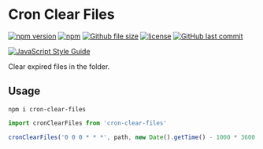 # Cron Clear Files
[![npm version](https://img.shields.io/npm/v/cron-clear-files.svg?style=flat-square)](https://www.npmjs.org/package/cron-clear-files)
[![npm](https://img.shields.io/npm/dt/cron-clear-files.svg?style=flat-square)](http://npm-stat.com/charts.html?package=cron-clear-files)
[![Github file size](https://img.shields.io/github/size/yi-ge/cron-clear-files/bin/cron-clear-files.js.svg?style=flat-square)](https://github.com/yi-ge/cron-clear-files/blob/master/bin/cron-clear-files.js)
[![license](https://img.shields.io/github/license/yi-ge/cron-clear-files.svg?style=flat-square)](https://github.com/yi-ge/cron-clear-files/blob/master/LICENSE)
[![GitHub last commit](https://img.shields.io/github/last-commit/yi-ge/cron-clear-files.svg?style=flat-square)](https://github.com/yi-ge/cron-clear-files)

[![JavaScript Style Guide](https://cdn.rawgit.com/standard/standard/master/badge.svg)](https://github.com/standard/standard)

Clear expired files in the folder.

## Usage
```
npm i cron-clear-files
```

```javascript
import cronClearFiles from 'cron-clear-files'

cronClearFiles('0 0 0 * * *', path, new Date().getTime() - 1000 * 3600 * 24) // Delete files created a day ago
```
